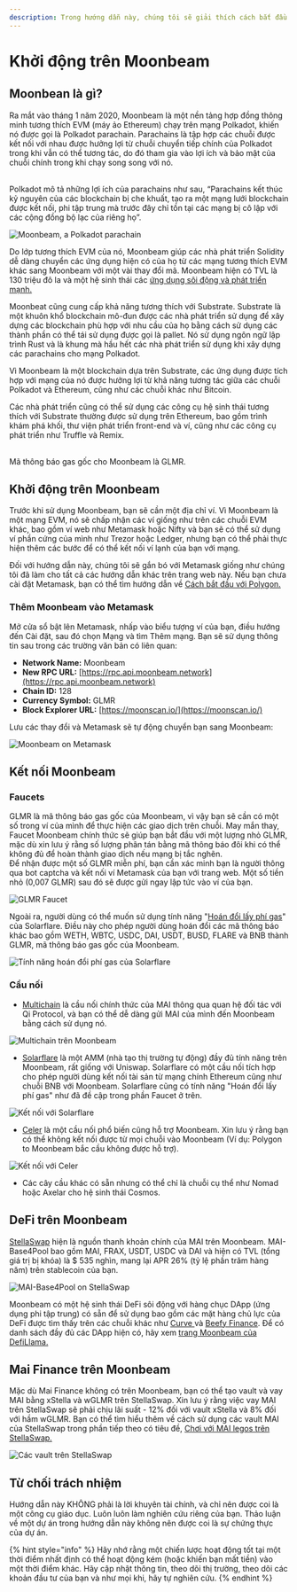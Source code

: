 ```yaml
---
description: Trong hướng dẫn này, chúng tôi sẽ giải thích cách bắt đầu sử dụng Moonbeam.
---
```


# Khởi động trên Moonbeam

## Moonbean là gì?

Ra mắt vào tháng 1 năm 2020, Moonbeam là một nền tảng hợp đồng thông minh tương thích EVM (máy ảo Ethereum) chạy trên mạng Polkadot, khiến nó được gọi là Polkadot parachain. Parachains là tập hợp các chuỗi được kết nối với nhau được hưởng lợi từ chuỗi chuyển tiếp chính của Polkadot trong khi vẫn có thể tương tác, do đó tham gia vào lợi ích và bảo mật của chuỗi chính trong khi chạy song song với nó.

\
Polkadot mô tả những lợi ích của parachains như sau, “Parachains kết thúc kỷ nguyên của các blockchain bị che khuất, tạo ra một mạng lưới blockchain được kết nối, phi tập trung mà trước đây chỉ tồn tại các mạng bị cô lập với các cộng đồng bộ lạc của riêng họ”.

![Moonbeam, a Polkadot parachain](<../../.gitbook/assets/moonbeam (1).jpg>)

Do lớp tương thích EVM của nó, Moonbeam giúp các nhà phát triển Solidity dễ dàng chuyển các ứng dụng hiện có của họ từ các mạng tương thích EVM khác sang Moonbeam với một vài thay đổi mã. Moonbeam hiện có TVL là 130 triệu đô la và một hệ sinh thái các [ứng dụng sôi động và phát triển mạnh.](https://defillama.com/chain/Moonbeam)

Moonbeat cũng cung cấp khả năng tương thích với Substrate. Substrate là một khuôn khổ blockchain mô-đun được các nhà phát triển sử dụng để xây dựng các blockchain phù hợp với nhu cầu của họ bằng cách sử dụng các thành phần có thể tái sử dụng được gọi là pallet. Nó sử dụng ngôn ngữ lập trình Rust và là khung mà hầu hết các nhà phát triển sử dụng khi xây dựng các parachains cho mạng Polkadot.

Vì Moonbeam là một blockchain dựa trên Substrate, các ứng dụng được tích hợp với mạng của nó được hưởng lợi từ khả năng tương tác giữa các chuỗi Polkadot và Ethereum, cũng như các chuỗi khác như Bitcoin.

Các nhà phát triển cũng có thể sử dụng các công cụ hệ sinh thái tương thích với Substrate thường được sử dụng trên Ethereum, bao gồm trình khám phá khối, thư viện phát triển front-end và ví, cũng như các công cụ phát triển như Truffle và Remix.

\
Mã thông báo gas gốc cho Moonbeam là GLMR.

## Khởi động trên Moonbeam

Trước khi sử dụng Moonbeam, bạn sẽ cần một địa chỉ ví. Vì Moonbeam là một mạng EVM, nó sẽ chấp nhận các ví giống như trên các chuỗi EVM khác, bao gồm ví web như Metamask hoặc Nifty và bạn sẽ có thể sử dụng ví phần cứng của mình như Trezor hoặc Ledger, nhưng bạn có thể phải thực hiện thêm các bước để có thể kết nối ví lạnh của bạn với mạng.

Đối với hướng dẫn này, chúng tôi sẽ gắn bó với Metamask giống như chúng tôi đã làm cho tất cả các hướng dẫn khác trên trang web này. Nếu bạn chưa cài đặt Metamask, bạn có thể tìm hướng dẫn về [Cách bắt đầu với Polygon.](../polygon/how-to-get-started-on-polygon.md)

### Thêm Moonbeam vào Metamask

Mở cửa sổ bật lên Metamask, nhấp vào biểu tượng ví của bạn, điều hướng đến Cài đặt, sau đó chọn Mạng và tìm Thêm mạng. Bạn sẽ sử dụng thông tin sau trong các trường văn bản có liên quan:

* **Network Name:** Moonbeam
* **New RPC URL:** [https://rpc.api.moonbeam.network](https://rpc.api.moonbeam.network)
* **Chain ID:** 128
* **Currency Symbol:** GLMR
* **Block Explorer URL:** [https://moonscan.io/](https://moonscan.io/)

Lưu các thay đổi và Metamask sẽ tự động chuyển bạn sang Moonbeam:

![Moonbeam on Metamask](<../../.gitbook/assets/Screen Shot 2022-06-24 at 6.34.43 PM.png>)

## Kết nối Moonbeam

### Faucets

GLMR là mã thông báo gas gốc của Moonbeam, vì vậy bạn sẽ cần có một số trong ví của mình để thực hiện các giao dịch trên chuỗi. May mắn thay, Faucet Moonbeam chính thức sẽ giúp bạn bắt đầu với một lượng nhỏ GLMR, mặc dù xin lưu ý rằng số lượng phân tán bằng mã thông báo đôi khi có thể không đủ để hoàn thành giao dịch nếu mạng bị tắc nghẽn.\
Để nhận được một số GLMR miễn phí, bạn cần xác minh bạn là người thông qua bot captcha và kết nối ví Metamask của bạn với trang web. Một số tiền nhỏ (0,007 GLMR) sau đó sẽ được gửi ngay lập tức vào ví của bạn.

![GLMR Faucet](<../../.gitbook/assets/Screen Shot 2022-06-24 at 5.57.39 PM.png>)

Ngoài ra, người dùng có thể muốn sử dụng tính năng "[Hoán đổi lấy phí gas](https://app.solarflare.io/bridge/gas-swap)" của Solarflare. Điều này cho phép người dùng hoán đổi các mã thông báo khác bao gồm WETH, WBTC, USDC, DAI, USDT, BUSD, FLARE và BNB thành GLMR, mã thông báo gas gốc của Moonbeam.

![Tính năng hoán đổi phí gas của Solarflare](<../../.gitbook/assets/Screen Shot 2022-06-24 at 6.15.46 PM.png>)

### Cầu nối

* [Multichain](https://app.multichain.org/#/router) là cầu nối chính thức của MAI thông qua quan hệ đối tác với Qi Protocol, và bạn có thể dễ dàng gửi MAI của mình đến Moonbeam bằng cách sử dụng nó.

![Multichain trên Moonbeam](<../../.gitbook/assets/Screen Shot 2022-06-24 at 6.03.00 PM.png>)

* [Solarflare](https://app.solarflare.io/bridge) là một AMM (nhà tạo thị trường tự động) đầy đủ tính năng trên Moonbeam, rất giống với Uniswap. Solarflare có một cầu nối tích hợp cho phép người dùng kết nối tài sản từ mạng chính Ethereum cũng như chuỗi BNB với Moonbeam. Solarflare cũng có tính năng "Hoán đổi lấy phí gas" như đã đề cập trong phần Faucet ở trên.

![Kết nối với Solarflare](<../../.gitbook/assets/Screen Shot 2022-06-24 at 6.06.21 PM.png>)

* [Celer](https://cbridge.celer.network/#/transfer) là một cầu nối phổ biến cũng hỗ trợ Moonbeam. Xin lưu ý rằng bạn có thể không kết nối được từ mọi chuỗi vào Moonbeam (Ví dụ: Polygon to Moonbeam bắc cầu không được hỗ trợ).

![Kết nối với  Celer](<../../.gitbook/assets/Screen Shot 2022-06-24 at 6.10.32 PM.png>)

* Các cây cầu khác có sẵn nhưng có thể chỉ là chuỗi cụ thể như Nomad hoặc Axelar cho hệ sinh thái Cosmos.

## DeFi trên Moonbeam

[StellaSwap](https://app.stellaswap.com/farm) hiện là nguồn thanh khoản chính của MAI trên Moonbeam. MAI-Base4Pool bao gồm MAI, FRAX, USDT, USDC và DAI và hiện có TVL (tổng giá trị bị khóa) là $ 535 nghìn, mang lại APR 26% (tỷ lệ phần trăm hàng năm) trên stablecoin của bạn.

![MAI-Base4Pool on StellaSwap](<../../.gitbook/assets/Screen Shot 2022-06-24 at 5.22.32 PM.png>)

Moonbeam có một hệ sinh thái DeFi sôi động với hàng chục DApp (ứng dụng phi tập trung) có sẵn để sử dụng bao gồm các mặt hàng chủ lực của DeFi được tìm thấy trên các chuỗi khác như [Curve ](https://moonbeam.curve.fi/)và [Beefy Finance](https://app.beefy.com/). Để có danh sách đầy đủ các DApp hiện có, hãy xem [trang Moonbeam của DefiLlama.](https://defillama.com/chain/Moonbeam)

## Mai Finance trên Moonbeam

Mặc dù Mai Finance không có trên Moonbeam, bạn có thể tạo vault và vay MAI bằng xStella và wGLMR trên StellaSwap. Xin lưu ý rằng việc vay MAI trên StellaSwap sẽ phải chịu lãi suất - 12% đối với vault xStella và 8% đối với hầm wGLMR. Bạn có thể tìm hiểu thêm về cách sử dụng các vault MAI của StellaSwap trong phần tiếp theo có tiêu đề, [Chơi với MAI legos trên StellaSwap.](playing-with-mai-legos-on-stellaswap.md)

![Các vault trên StellaSwap](<../../.gitbook/assets/Screen Shot 2022-06-24 at 5.01.01 PM.png>)

## Từ chối trách nhiệm

Hướng dẫn này KHÔNG phải là lời khuyên tài chính, và chỉ nên được coi là một công cụ giáo dục. Luôn luôn làm nghiên cứu riêng của bạn. Thảo luận về một dự án trong hướng dẫn này không nên được coi là sự chứng thực của dự án.

{% hint style="info" %}
Hãy nhớ rằng một chiến lược hoạt động tốt tại một thời điểm nhất định có thể hoạt động kém (hoặc khiến bạn mất tiền) vào một thời điểm khác. Hãy cập nhật thông tin, theo dõi thị trường, theo dõi các khoản đầu tư của bạn và như mọi khi, hãy tự nghiên cứu.
{% endhint %}

